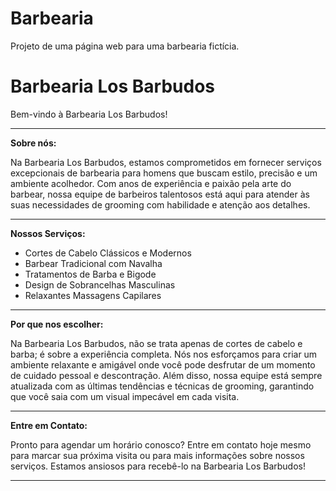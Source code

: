 # Barbearia
Projeto de uma página web para uma barbearia fictícia.

# Barbearia Los Barbudos
Bem-vindo à Barbearia Los Barbudos!

---

**Sobre nós:**

Na Barbearia Los Barbudos, estamos comprometidos em fornecer serviços excepcionais de barbearia para homens que buscam estilo, precisão e um ambiente acolhedor. Com anos de experiência e paixão pela arte do barbear, nossa equipe de barbeiros talentosos está aqui para atender às suas necessidades de grooming com habilidade e atenção aos detalhes.

---

**Nossos Serviços:**

- Cortes de Cabelo Clássicos e Modernos
- Barbear Tradicional com Navalha
- Tratamentos de Barba e Bigode
- Design de Sobrancelhas Masculinas
- Relaxantes Massagens Capilares

---

**Por que nos escolher:**

Na Barbearia Los Barbudos, não se trata apenas de cortes de cabelo e barba; é sobre a experiência completa. Nós nos esforçamos para criar um ambiente relaxante e amigável onde você pode desfrutar de um momento de cuidado pessoal e descontração. Além disso, nossa equipe está sempre atualizada com as últimas tendências e técnicas de grooming, garantindo que você saia com um visual impecável em cada visita.

---

**Entre em Contato:**

Pronto para agendar um horário conosco? Entre em contato hoje mesmo para marcar sua próxima visita ou para mais informações sobre nossos serviços. Estamos ansiosos para recebê-lo na Barbearia Los Barbudos!

---
